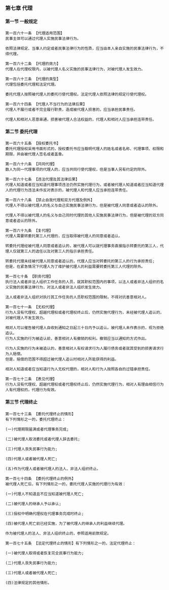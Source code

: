 ### 第七章 代理

#### 第一节 一般规定

    第一百六十一条 【代理适用范围】
    民事主体可以通过代理人实施民事法律行为。
    
    依照法律规定、当事人约定或者民事法律行为的性质，应当由本人亲自实施的民事法律行为，不得代理。
    
    第一百六十二条 【代理的效力】
    代理人在代理权限内，以被代理人名义实施的民事法律行为，对被代理人发生效力。
    
    第一百六十三条 【代理的类型】
    代理包括委托代理和法定代理。
    
    委托代理人按照被代理人的委托行使代理权。法定代理人依照法律的规定行使代理权。
    
    第一百六十四条 【代理人不当行为的法律后果】
    代理人不履行或者不完全履行职责，造成被代理人损害的，应当承担民事责任。
    
    代理人和相对人恶意串通，损害被代理人合法权益的，代理人和相对人应当承担连带责任。
    
#### 第二节 委托代理

    第一百六十五条 【授权委托书】
    委托代理授权采用书面形式的，授权委托书应当载明代理人的姓名或者名称、代理事项、权限和期限，并由被代理人签名或者盖章。
    
    第一百六十六条 【共同代理】
    数人为同一代理事项的代理人的，应当共同行使代理权，但是当事人另有约定的除外。
    
    第一百六十七条 【违法代理及其法律后果】
    代理人知道或者应当知道代理事项违法仍然实施代理行为，或者被代理人知道或者应当知道代理人的代理行为违法未作反对表示的，被代理人和代理人应当承担连带责任。
    
    第一百六十八条 【禁止自我代理和双方代理及例外】
    代理人不得以被代理人的名义与自己实施民事法律行为，但是被代理人同意或者追认的除外。
    
    代理人不得以被代理人的名义与自己同时代理的其他人实施民事法律行为，但是被代理的双方同意或者追认的除外。
    
    第一百六十九条 【复代理】
    代理人需要转委托第三人代理的，应当取得被代理人的同意或者追认。
    
    转委托代理经被代理人同意或者追认的，被代理人可以就代理事务直接指示转委托的第三人，代理人仅就第三人的选任以及对第三人的指示承担责任。
    
    转委托代理未经被代理人同意或者追认的，代理人应当对转委托的第三人的行为承担责任;
    但是，在紧急情况下代理人为了维护被代理人的利益需要转委托第三人代理的除外。
    
    第一百七十条 【职务代理】
    执行法人或者非法人组织工作任务的人员，就其职权范围内的事项，以法人或者非法人组织的名义实施的民事法律行为，对法人或者非法人组织发生效力。
    
    法人或者非法人组织对执行其工作任务的人员职权范围的限制，不得对抗善意相对人。
    
    第一百七十一条 【无权代理】
    行为人没有代理权、超越代理权或者代理权终止后，仍然实施代理行为，未经被代理人追认的，对被代理人不发生效力。
    
    相对人可以催告被代理人自收到通知之日起三十日内予以追认。被代理人未作表示的，视为拒绝追认。
    行为人实施的行为被追认前，善意相对人有撤销的权利。撤销应当以通知的方式作出。
    
    行为人实施的行为未被追认的，善意相对人有权请求行为人履行债务或者就其受到的损害请求行为人赔偿。
    但是，赔偿的范围不得超过被代理人追认时相对人所能获得的利益。
    
    相对人知道或者应当知道行为人无权代理的，相对人和行为人按照各自的过错承担责任。
    
    第一百七十二条 【表见代理】
    行为人没有代理权、超越代理权或者代理权终止后，仍然实施代理行为，相对人有理由相信行为人有代理权的，代理行为有效。
    
#### 第三节 代理终止

    第一百七十三条 【委托代理终止的情形】
    有下列情形之一的，委托代理终止：
    
    (一)代理期限届满或者代理事务完成;
    
    (二)被代理人取消委托或者代理人辞去委托;
    
    (三)代理人丧失民事行为能力;
    
    (四)代理人或者被代理人死亡;
    
    (五)作为代理人或者被代理人的法人、非法人组织终止。
    
    第一百七十四条 【委托代理终止的例外】
    被代理人死亡后，有下列情形之一的，委托代理人实施的代理行为有效：
    
    (一)代理人不知道且不应当知道被代理人死亡;
    
    (二)被代理人的继承人予以承认;
    
    (三)授权中明确代理权在代理事务完成时终止;
    
    (四)被代理人死亡前已经实施，为了被代理人的继承人的利益继续代理。
    
    作为被代理人的法人、非法人组织终止的，参照适用前款规定。
    
    第一百七十五条 【法定代理终止的情形】有下列情形之一的，法定代理终止：
    
    (一)被代理人取得或者恢复完全民事行为能力;
    
    (二)代理人丧失民事行为能力;
    
    (三)代理人或者被代理人死亡;
    
    (四)法律规定的其他情形。
